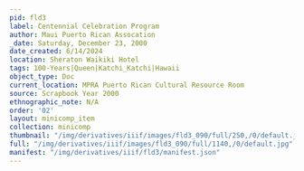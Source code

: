 ```yaml
---
pid: fld3
label: Centennial Celebration Program
author: Maui Puerto Rican Assocation
_date: Saturday, December 23, 2000
date_created: 6/14/2024
location: Sheraton Waikiki Hotel
tags: 100-Years|Queen|Katchi_Katchi|Hawaii
object_type: Doc
current_location: MPRA Puerto Rican Cultural Resource Room
source: Scrapbook Year 2000
ethnographic_note: N/A
order: '02'
layout: minicomp_item
collection: minicomp
thumbnail: "/img/derivatives/iiif/images/fld3_090/full/250,/0/default.jpg"
full: "/img/derivatives/iiif/images/fld3_090/full/1140,/0/default.jpg"
manifest: "/img/derivatives/iiif/fld3/manifest.json"
---
```


